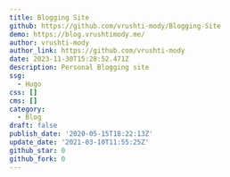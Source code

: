 ```yaml
---
title: Blogging Site
github: https://github.com/vrushti-mody/Blogging-Site
demo: https://blog.vrushtimody.me/
author: vrushti-mody
author_link: https://github.com/vrushti-mody
date: 2023-11-30T15:28:52.471Z
description: Personal Blogging site
ssg:
  - Hugo
css: []
cms: []
category:
  - Blog
draft: false
publish_date: '2020-05-15T18:22:13Z'
update_date: '2021-03-10T11:55:25Z'
github_star: 0
github_fork: 0
---
```

